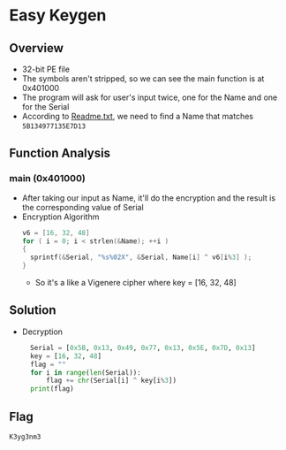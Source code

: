 # Easy Keygen
## Overview
* 32-bit PE file
* The symbols aren't stripped, so we can see the main function is at 0x401000
* The program will ask for user's input twice, one for the Name and one for the Serial
* According to [Readme.txt](./ReadMe.txt), we need to find a Name that matches ```5B134977135E7D13```
## Function Analysis
### main (0x401000)
* After taking our input as Name, it'll do the encryption and the result is the corresponding value of Serial
* Encryption Algorithm
  ```c
  v6 = [16, 32, 48]
  for ( i = 0; i < strlen(&Name); ++i )
  {
    sprintf(&Serial, "%s%02X", &Serial, Name[i] ^ v6[i%3] );
  }
  ```
  * So it's a like a Vigenere cipher where key = [16, 32, 48]
## Solution
* Decryption
  ```python
    Serial = [0x5B, 0x13, 0x49, 0x77, 0x13, 0x5E, 0x7D, 0x13]
    key = [16, 32, 48]
    flag = ""
    for i in range(len(Serial)):
        flag += chr(Serial[i] ^ key[i%3])
    print(flag)
  ```
## Flag
```K3yg3nm3```